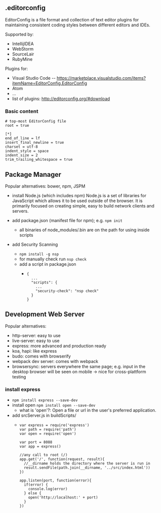 ## .editorconfig

EditorConfig is a file format and collection of text editor plugins for maintaining consistent coding styles between different editors and IDEs.

Supported by:
- IntellijIDEA
- WebStorm
- SourceLair
- RubyMine

Plugins for:
- Visual Studio Code
-- https://marketplace.visualstudio.com/items?itemName=EditorConfig.EditorConfig
- Atom
- ...
- list of plugins: http://editorconfig.org/#download

### Basic content
```
# top-most EditorConfig file
root = true

[*]
end_of_line = lf
insert_final_newline = true
charset = utf-8
indent_style = space
indent_size = 2
trim_trailing_whitespace = true
```

## Package Manager

Popular alternatives: bower, npm, JSPM

- install Node.js (which includes npm)
  Node.js is a set of libraries for JavaScript which allows it to be used outside of the browser. It is primarily focused on creating simple, easy to build network clients and servers.

- add package.json (manifest file for npm); e.g. ```npm init```
  - all binaries of node_modules/.bin are on the path for using inside scripts

- add Security Scanning
  - ```npm install -g nsp```
  - for manually check run ```nsp check```
  - add a script in package.json
    - ```
      {
        ...
        "scripts": {
          ...
          "security-check": "nsp check"
        }
      }
      ```

## Development Web Server

Popular alternatives:
- http-server: easy to use
- live-server: easy to use
- express: more advanced and production ready
- koa, hapi: like express
- budo: comes with browserify
- webpack dev server: comes with webpack
- browsersync: servers everywhere the same page; e.g. input in the desktop browser will be seen on mobile -> nice for cross-plattform testing

### install express
- ```npm install express --save-dev```
- install open ```npm install open --save-dev```
  - what is 'open'?: Open a file or url in the user's preferred application.
- add srcServer.js in buildScripts/
  - ```
    var express = require('express')
    var path = require('path')
    var open = require('open')

    var port = 8088
    var app = express()

    //any call to root (/)
    app.get('/', function(request, result){
      //__dirname holds the directory where the server is run in
      result.sendFile(path.join(__dirname, '../src/index.html'))
    })

    app.listen(port, function(error){
      if(error) {
        console.log(error)
      } else {
        open('http://localhost:' + port)
      }
    })
    ```



